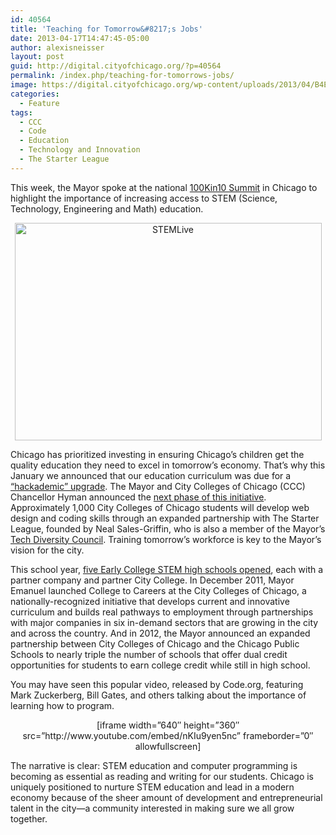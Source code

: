```yaml
---
id: 40564
title: 'Teaching for Tomorrow&#8217;s Jobs'
date: 2013-04-17T14:47:45-05:00
author: alexisneisser
layout: post
guid: http://digital.cityofchicago.org/?p=40564
permalink: /index.php/teaching-for-tomorrows-jobs/
image: https://digital.cityofchicago.org/wp-content/uploads/2013/04/B4E1344.jpg
categories:
  - Feature
tags:
  - CCC
  - Code
  - Education
  - Technology and Innovation
  - The Starter League
---
```

<p style="text-align: left;">
  This week, the Mayor spoke at the national <a title="100kin10" href="http://www.100kin10.org/" target="_blank">100Kin10 Summit</a> in Chicago to highlight the importance of increasing access to STEM (Science, Technology, Engineering and Math) education.
</p>

<p style="text-align: center;">
  <img loading="lazy" class="aligncenter  wp-image-40615" alt="STEMLive" src="http://digital.cityofchicago.org/wp-content/uploads/2013/04/STEMLive-1024x725.png" width="491" height="348" srcset="https://digital.cityofchicago.org/wp-content/uploads/2013/04/STEMLive-1024x725.png 1024w, https://digital.cityofchicago.org/wp-content/uploads/2013/04/STEMLive-300x212.png 300w, https://digital.cityofchicago.org/wp-content/uploads/2013/04/STEMLive.png 1437w" sizes="(max-width: 491px) 100vw, 491px" />
</p>

Chicago has prioritized investing in ensuring Chicago’s children get the quality education they need to excel in tomorrow’s economy. That’s why this January we announced that our education curriculum was due for a [“hackademic” upgrade](http://digital.cityofchicago.org/index.php/page/2/). The Mayor and City Colleges of Chicago (CCC) Chancellor Hyman announced the [next phase of this initiative](http://www.cityofchicago.org/city/en/depts/mayor/press_room/press_releases/2013/april_2013/mayor_emanuel_andcccchancellorhymanannounceexpansionofinnovative.html). Approximately 1,000 City Colleges of Chicago students will develop web design and coding skills through an expanded partnership with The Starter League, founded by Neal Sales-Griffin, who is also a member of the Mayor’s [Tech Diversity Council](http://digital.cityofchicago.org/index.php/chicago-engine-optimization/). Training tomorrow’s workforce is key to the Mayor’s vision for the city.

This school year, <a title="Early College STEM" href="http://digital.cityofchicago.org/index.php/early-college-stem-schools/" target="_blank">five Early College STEM high schools opened</a>, each with a partner company and partner City College. In December 2011, Mayor Emanuel launched College to Careers at the City Colleges of Chicago, a nationally-recognized initiative that develops current and innovative curriculum and builds real pathways to employment through partnerships with major companies in six in-demand sectors that are growing in the city and across the country. And in 2012, the Mayor announced an expanded partnership between City Colleges of Chicago and the Chicago Public Schools to nearly triple the number of schools that offer dual credit opportunities for students to earn college credit while still in high school.

You may have seen this popular video, released by Code.org, featuring Mark Zuckerberg, Bill Gates, and others talking about the importance of learning how to program.

<p style="text-align: center;">
  [iframe width=&#8221;640&#8243; height=&#8221;360&#8243; src=&#8221;http://www.youtube.com/embed/nKIu9yen5nc&#8221; frameborder=&#8221;0&#8243; allowfullscreen]
</p>

The narrative is clear: STEM education and computer programming is becoming as essential as reading and writing for our students. Chicago is uniquely positioned to nurture STEM education and lead in a modern economy because of the sheer amount of development and entrepreneurial talent in the city—a community interested in making sure we all grow together.